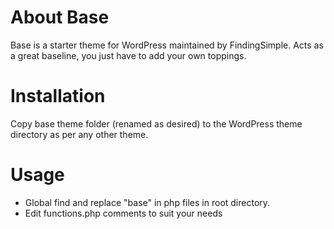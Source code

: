 # About Base

Base is a starter theme for WordPress maintained by FindingSimple. Acts as a great baseline, you just have to add your own toppings.

# Installation

Copy base theme folder (renamed as desired) to the WordPress theme directory as per any other theme.

# Usage

* Global find and replace "base" in php files in root directory.
* Edit functions.php comments to suit your needs




